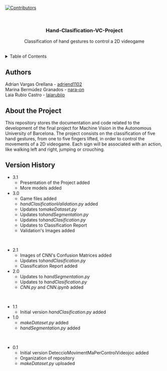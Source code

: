 [![Contributors][contributors-shield]][contributors-url]

<br />
<div align="center">
  <h3 align="center">Hand-Clasification-VC-Project</h3>
  <p align="center">
    Classification of hand gestures to control a 2D videogame
    <br />
    <br />
</div>

<details>
  <summary>Table of Contents</summary>
  <br/>
    <li>
      <a href="#authors">Authors</a>
    </li>
    <li>
      <a href="#about-the-project">About The Project</a>
    </li>
    <li>
      <a href="#version-history">Version History</a>
    </li>
</details>


## Authors
Adrian Vargas Orellana - <a href="https://github.com/adriend1102">adriend1102</a> <br />
Marina Bermúdez Granados - <a href="https://github.com/nara-on">nara-on</a> <br />
Laia Rubio Castro - <a href="https://github.com/laiarubiio">laiarubiio</a> <br />


## About the Project

 This repository stores the documentation and code related to the development of the final project for Machine Vision in the Autonomous University of Barcelona. 
 The project consists on the classification of five hand gestures, from one to five fingers lifted, in order to control the movements of a 2D videogame. 
 Each sign will be associated with an action, like walking left and right, jumping or crouching.


## Version History
* 3.1
    * Presentation of the Project added
    * More models added
* 3.0
    * Game files added  
    * <i>handClasificationValidation.py</i> added
    * Updates to<i>makeDataset.py</i>
    * Updates to<i>handSegmentation.py</i>
    * Updates to<i>handClasification.py</i>
    * Updates to Classification Report
    * Validation's Images added

<br />

* 2.1
    * Images of CNN's Confusion Matrices added
    * Updates to<i>handClasification.py</i>
    * Classification Report added
* 2.0
    * Updates to <i>handSegmentation.py</i>
    * Updates to <i>handClasification.py</i>
    * <i>CNN.py</i> and <i>CNN.ipynb</i> added

<br />

* 1.1
    * Initial version <i>handClasification.py</i> added
* 1.0
    * <i>makeDataset.py</i> added
    * <i>handSegmentation.py</i> added

<br />

* 0.1
    * Initial version DeteccioMovimentMaPerControlVideojoc added
    * Organization of repository
    * <i>makeDataset.py</i> uploaded
 

[contributors-shield]: https://img.shields.io/github/contributors/othneildrew/Best-README-Template.svg?style=for-the-badge
[contributors-url]: https://github.com/adriend1102/Hand-Clasification-VC-Project/graphs/contributors
